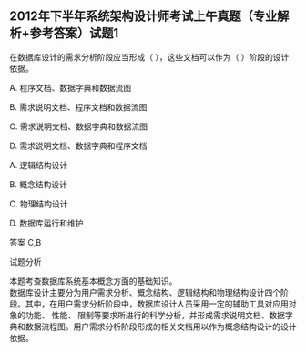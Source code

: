 ## 2012年下半年系统架构设计师考试上午真题（专业解析+参考答案）试题1

在数据库设计的需求分析阶段应当形成（  ），这些文档可以作为（  ）阶段的设计依据。  

A. 程序文档、数据字典和数据流图  

B. 需求说明文档、程序文档和数据流图  

C. 需求说明文档、数据字典和数据流图  

D. 需求说明文档、数据字典和程序文档  

  

A. 逻辑结构设计  

B. 概念结构设计  

C. 物理结构设计  

D. 数据库运行和维护  

  

答案 C,B  

试题分析  

本题考查数据库系统基本概念方面的基础知识。  
数据库设计主要分为用户需求分析、概念结构、逻辑结构和物理结构设计四个阶段。其中，在用户需求分析阶段中，数据库设计人员采用一定的辅助工具对应用对象的功能、 性能、 限制等要求所进行的科学分析，并形成需求说明文档、数据字典和数据流程图。用户需求分析阶段形成的相关文档用以作为概念结构设计的设计依据。